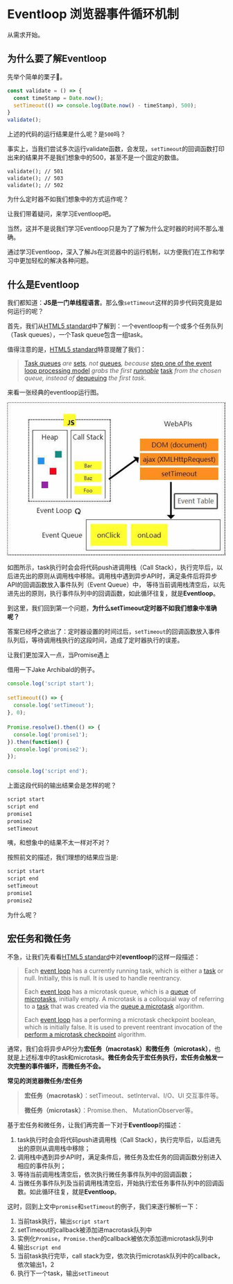 # Eventloop 浏览器事件循环机制

从需求开始。

## 为什么要了解Eventloop

先举个简单的栗子🌰。

```javascript
const validate = () => {
  const timeStamp = Date.now();
  setTimeout(() => console.log(Date.now() - timeStamp), 500);
}
validate();
```

上述的代码的运行结果是什么呢？是`500`吗？

事实上，当我们尝试多次运行validate函数，会发现，`setTimeout`的回调函数打印出来的结果并不是我们想象中的500，甚至不是一个固定的数值。

```
validate(); // 501
validate(); // 503
validate(); // 502
```

为什么定时器不如我们想象中的方式运作呢？

让我们带着疑问，来学习Eventloop吧。

当然，这并不是说我们学习Eventloop只是为了了解为什么定时器的时间不那么准确。

通过学习Eventloop，深入了解Js在浏览器中的运行机制，以方便我们在工作和学习中更加轻松的解决各种问题。

## 什么是Eventloop

我们都知道：**JS是一门单线程语言**。那么像`setTimeout`这样的异步代码究竟是如何运行的呢？

首先，我们从[HTML5 standard](https://html.spec.whatwg.org/multipage/webappapis.html#task-queue)中了解到：一个eventloop有一个或多个任务队列（Task queues），一个Task queue包含一组task。

值得注意的是，[HTML5 standard](https://html.spec.whatwg.org/multipage/webappapis.html#task-queue)特意提醒了我们：

> [Task queues](https://html.spec.whatwg.org/multipage/webappapis.html#task-queue) *are* [sets](https://infra.spec.whatwg.org/#ordered-set)*, not* [queues](https://infra.spec.whatwg.org/#queue)*, because* [step one of the event loop processing model](https://html.spec.whatwg.org/multipage/webappapis.html#step1) *grabs the first* [*runnable*](https://html.spec.whatwg.org/multipage/webappapis.html#concept-task-runnable) [task](https://html.spec.whatwg.org/multipage/webappapis.html#concept-task) *from the chosen queue, instead of* [dequeuing](https://infra.spec.whatwg.org/#queue-dequeue) *the first task.*

来看一张经典的eventloop运行图。

![eventloop](../assets/eventloop.jpeg)

如图所示，task执行时会会将代码push进调用栈（Call Stack），执行完毕后，以后进先出的原则从调用栈中移除。调用栈中遇到异步API时，满足条件后将异步API的回调函数放入事件队列（Event Queue）中， 等待当前调用栈清空后，以先进先出的原则，执行事件队列中的回调函数，如此循环往复，就是**Eventloop**。

到这里，我们回到第一个问题，**为什么setTimeout定时器不如我们想象中准确呢？**

答案已经呼之欲出了：定时器设置的时间过后，`setTimeout`的回调函数放入事件队列后，等待调用栈执行的这段时间，造成了定时器执行的误差。

让我们更加深入一点，当Promise遇上

借用一下Jake Archibald的例子。

```javascript
console.log('script start');

setTimeout(() => {
  console.log('setTimeout');
}, 0);

Promise.resolve().then(() => {
  console.log('promise1');
}).then(function() {
  console.log('promise2');
});

console.log('script end');
```

上面这段代码的输出结果会是怎样的呢？

```javascript
script start
script end
promise1
promise2
setTimeout
```

咦，和想象中的结果不太一样对不对？

按照前文的描述，我们理想的结果应当是:

```js
script start
script end
setTimeout
promise1
promise2
```

为什么呢？

## 宏任务和微任务

不急，让我们先看看[HTML5 standard](https://html.spec.whatwg.org/multipage/webappapis.html#task-queue)中对**eventloop**的这样一段描述：

>Each [event loop](https://html.spec.whatwg.org/multipage/webappapis.html#event-loop) has a currently running task, which is either a [task](https://html.spec.whatwg.org/multipage/webappapis.html#concept-task) or null. Initially, this is null. It is used to handle reentrancy.
>
>Each [event loop](https://html.spec.whatwg.org/multipage/webappapis.html#event-loop) has a microtask queue, which is a [queue](https://infra.spec.whatwg.org/#queue) of [microtasks](https://html.spec.whatwg.org/multipage/webappapis.html#microtask), initially empty. A microtask is a colloquial way of referring to a [task](https://html.spec.whatwg.org/multipage/webappapis.html#concept-task) that was created via the [queue a microtask](https://html.spec.whatwg.org/multipage/webappapis.html#queue-a-microtask) algorithm.
>
>Each [event loop](https://html.spec.whatwg.org/multipage/webappapis.html#event-loop) has a performing a microtask checkpoint boolean, which is initially false. It is used to prevent reentrant invocation of the [perform a microtask checkpoint](https://html.spec.whatwg.org/multipage/webappapis.html#perform-a-microtask-checkpoint) algorithm.

通常，我们会将异步API分为**宏任务（macrotask）**和**微任务（microtask）**，也就是上述标准中的task和microtask。**微任务会先于宏任务执行，宏任务会触发一次完整的事件循环，而微任务不会。**

**常见的浏览器微任务/宏任务**

>**宏任务（macrotask）**：setTimeout、setInterval、I/O、UI 交互事件等。
>
>**微任务（microtask）**：Promise.then、 MutationObserver等。  

基于宏任务和微任务，让我们再完善一下对于**Eventloop**的描述：

1. task执行时会会将代码push进调用栈（Call Stack），执行完毕后，以后进先出的原则从调用栈中移除；
2. 调用栈中遇到异步API时，满足条件后，微任务及宏任务的回调函数分别进入相应的事件队列；
3. 等待当前调用栈清空后，依次执行微任务事件队列中的回调函数；
4. 当微任务事件队列及当前调用栈清空后，开始执行宏任务事件队列中的回调函数。如此循环往复，就是**Eventloop**。

这时，回到上文中`promise`和`setTimeout`的例子，我们来逐行解析一下：

1. 当前task执行，输出`script start`
2. setTimeout的callback被添加进macrotask队列中
3. 实例化`Promise`，`Promise.then`的callback被依次添加进microtask队列中
4. 输出`script end`
5. 当前task执行完毕，call stack为空，依次执行microtask队列中的callback，依次输出1，2
6. 执行下一个task，输出`setTimeout`
